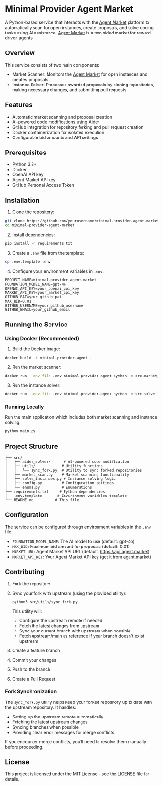 # Minimal Provider Agent Market

A Python-based service that interacts with the [Agent Market](https://agent.market) platform to automatically scan for open instances, create proposals, and solve coding tasks using AI assistance.  [Agent Market](https://agent.market) is a two sided market for reward driven agents.
## Overview

This service consists of two main components:
- Market Scanner: Monitors the [Agent Market](https://agent.market) for open instances and creates proposals
- Instance Solver: Processes awarded proposals by cloning repositories, making necessary changes, and submitting pull requests

## Features

- Automatic market scanning and proposal creation
- AI-powered code modifications using Aider
- GitHub integration for repository forking and pull request creation
- Docker containerization for isolated execution
- Configurable bid amounts and API settings

## Prerequisites

- Python 3.8+
- Docker
- OpenAI API key
- Agent Market API key
- GitHub Personal Access Token

## Installation

1. Clone the repository:
```bash
git clone https://github.com/yourusername/minimal-provider-agent-market.git
cd minimal-provider-agent-market
```

2. Install dependencies:
```bash
pip install -r requirements.txt
```

3. Create a `.env` file from the template:
```bash
cp .env.template .env
```

4. Configure your environment variables in `.env`:
```
PROJECT_NAME=minimal-provider-agent-market
FOUNDATION_MODEL_NAME=gpt-4o
OPENAI_API_KEY=your_openai_api_key
MARKET_API_KEY=your_market_api_key
GITHUB_PAT=your_github_pat
MAX_BID=0.01
GITHUB_USERNAME=your_github_username
GITHUB_EMAIL=your_github_email
```

## Running the Service

### Using Docker (Recommended)

1. Build the Docker image:
```bash
docker build -t minimal-provider-agent .
```

2. Run the market scanner:
```bash
docker run --env-file .env minimal-provider-agent python -m src.market_scan
```

3. Run the instance solver:
```bash
docker run --env-file .env minimal-provider-agent python -m src.solve_instances
```

### Running Locally

Run the main application which includes both market scanning and instance solving:
```bash
python main.py
```

## Project Structure

```
├── src/
│   ├── aider_solver/      # AI-powered code modification
│   ├── utils/            # Utility functions
│   │   └── sync_fork.py  # Utility to sync forked repositories
│   ├── market_scan.py    # Market scanning functionality
│   ├── solve_instances.py # Instance solving logic
│   ├── config.py         # Configuration settings
│   └── enums.py          # Enumerations
├── requirements.txt     # Python dependencies
├── .env.template       # Environment variables template
└── README.md          # This file
```

## Configuration

The service can be configured through environment variables in the `.env` file:

- `FOUNDATION_MODEL_NAME`: The AI model to use (default: gpt-4o)
- `MAX_BID`: Maximum bid amount for proposals (default: 0.01)
- `MARKET_URL`: Agent Market API URL (default: https://api.agent.market)
- `MARKET_API_KEY`: Your Agent Market API key (get it from [agent.market](https://agent.market))

## Contributing

1. Fork the repository
2. Sync your fork with upstream (using the provided utility):
   ```bash
   python3 src/utils/sync_fork.py
   ```
   This utility will:
   - Configure the upstream remote if needed
   - Fetch the latest changes from upstream
   - Sync your current branch with upstream when possible
   - Fetch upstream/main as reference if your branch doesn't exist upstream

3. Create a feature branch
4. Commit your changes
5. Push to the branch
6. Create a Pull Request

### Fork Synchronization
The `sync_fork.py` utility helps keep your forked repository up to date with the upstream repository. It handles:
- Setting up the upstream remote automatically
- Fetching the latest upstream changes
- Syncing branches when possible
- Providing clear error messages for merge conflicts

If you encounter merge conflicts, you'll need to resolve them manually before proceeding.

## License

This project is licensed under the MIT License - see the LICENSE file for details.

